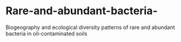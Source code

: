 # Rare-and-abundant-bacteria-
Biogeography and ecological diversity patterns of rare and abundant bacteria in oil-contaminated soils
